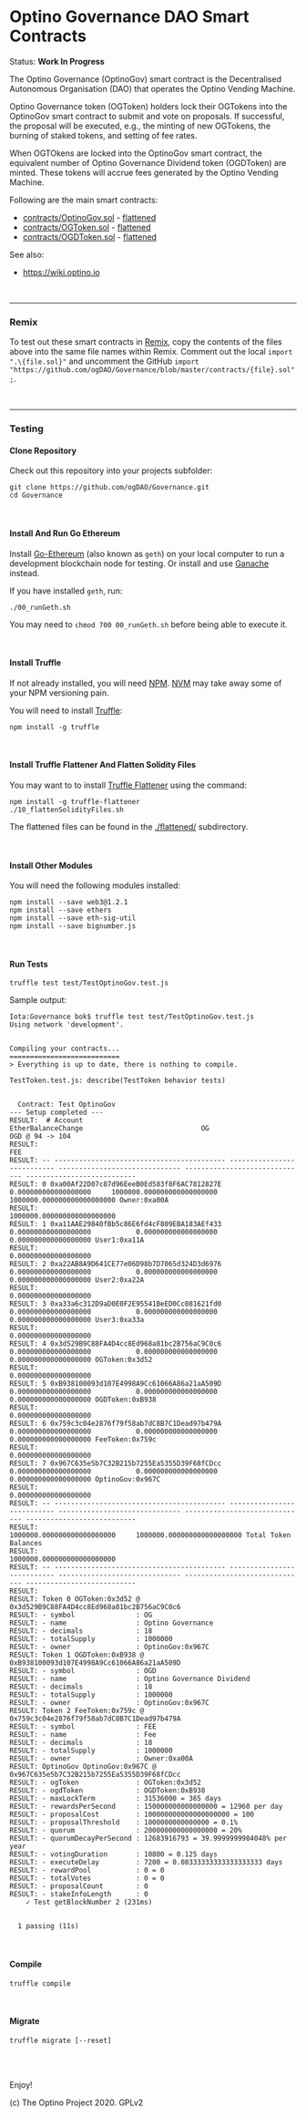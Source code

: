 # Optino Governance DAO Smart Contracts

Status: **Work In Progress**

The Optino Governance (OptinoGov) smart contract is the Decentralised Autonomous Organisation (DAO) that operates the Optino Vending Machine.

Optino Governance token (OGToken) holders lock their OGTokens into the OptinoGov smart contract to submit and vote on proposals. If successful, the proposal will be executed, e.g., the minting of new OGTokens, the burning of staked tokens, and setting of fee rates.

When OGTOkens are locked into the OptinoGov smart contract, the equivalent number of Optino Governance Dividend token (OGDToken) are minted. These tokens will accrue fees generated by the Optino Vending Machine.

Following are the main smart contracts:

* [contracts/OptinoGov.sol](contracts/OptinoGov.sol) - [flattened](flattened/OptinoGov_flattened.sol)
* [contracts/OGToken.sol](contracts/OGToken.sol) - [flattened](flattened/OGToken_flattened.sol)
* [contracts/OGDToken.sol](contracts/OGDToken.sol) - [flattened](flattened/OGDToken_flattened.sol)

See also:

* https://wiki.optino.io

<br />

<hr />

### Remix

To test out these smart contracts in [Remix](http://remix.ethereum.org/), copy the contents of the files above into the same file names within Remix. Comment out the local `import ".\{file.sol}"` and uncomment the GitHub `import "https://github.com/ogDAO/Governance/blob/master/contracts/{file}.sol";`.

<br />

<hr />

### Testing

#### Clone Repository
Check out this repository into your projects subfolder:

```
git clone https://github.com/ogDAO/Governance.git
cd Governance
```

<br />

#### Install And Run Go Ethereum

Install [Go-Ethereum](https://github.com/ethereum/go-ethereum) (also known as `geth`) on your local computer to run a development blockchain node for testing. Or install and use [Ganache](https://www.trufflesuite.com/ganache) instead.

If you have installed `geth`, run:

```
./00_runGeth.sh
```

You may need to `chmod 700 00_runGeth.sh` before being able to execute it.

<br />

#### Install Truffle


If not already installed, you will need [NPM](https://www.npmjs.com/). [NVM](https://github.com/nvm-sh/nvm) may take away some of your NPM versioning pain.

You will need to install [Truffle](https://github.com/trufflesuite/truffle):

```
npm install -g truffle
```

<br />

#### Install Truffle Flattener And Flatten Solidity Files

You may want to to install [Truffle Flattener](https://github.com/nomiclabs/truffle-flattener) using the command:

```
npm install -g truffle-flattener
./10_flattenSolidityFiles.sh
```

The flattened files can be found in the [./flattened/](./flattened/) subdirectory.

<br />

#### Install Other Modules

You will need the following modules installed:

```
npm install --save web3@1.2.1
npm install --save ethers
npm install --save eth-sig-util
npm install --save bignumber.js

```

<br />

#### Run Tests

```
truffle test test/TestOptinoGov.test.js
```

Sample output:

```
Iota:Governance bok$ truffle test test/TestOptinoGov.test.js
Using network 'development'.


Compiling your contracts...
===========================
> Everything is up to date, there is nothing to compile.

TestToken.test.js: describe(TestToken behavior tests)


  Contract: Test OptinoGov
--- Setup completed ---
RESULT:  # Account                                             EtherBalanceChange                             OG                            OGD @ 94 -> 104
RESULT:                                                                                                      FEE
RESULT: -- ------------------------------------------ --------------------------- ------------------------------ ------------------------------ ---------------------------
RESULT: 0 0xa00Af22D07c87d96EeeB0Ed583f8F6AC7812827E         0.000000000000000000     1000000.000000000000000000     1000000.000000000000000000 Owner:0xa00A
RESULT:                                                                               1000000.000000000000000000
RESULT: 1 0xa11AAE29840fBb5c86E6fd4cF809EBA183AEf433         0.000000000000000000           0.000000000000000000           0.000000000000000000 User1:0xa11A
RESULT:                                                                                     0.000000000000000000
RESULT: 2 0xa22AB8A9D641CE77e06D98b7D7065d324D3d6976         0.000000000000000000           0.000000000000000000           0.000000000000000000 User2:0xa22A
RESULT:                                                                                     0.000000000000000000
RESULT: 3 0xa33a6c312D9aD0E0F2E95541BeED0Cc081621fd0         0.000000000000000000           0.000000000000000000           0.000000000000000000 User3:0xa33a
RESULT:                                                                                     0.000000000000000000
RESULT: 4 0x3d529B9C88FA4D4cc8Ed968a81bc2B756aC9C0c6         0.000000000000000000           0.000000000000000000           0.000000000000000000 OGToken:0x3d52
RESULT:                                                                                     0.000000000000000000
RESULT: 5 0xB938100093d107E4998A9Cc61066A86a21aA509D         0.000000000000000000           0.000000000000000000           0.000000000000000000 OGDToken:0xB938
RESULT:                                                                                     0.000000000000000000
RESULT: 6 0x759c3c04e2876f79f58ab7dC8B7C1Dead97b479A         0.000000000000000000           0.000000000000000000           0.000000000000000000 FeeToken:0x759c
RESULT:                                                                                     0.000000000000000000
RESULT: 7 0x967C635e5b7C32B215b7255Ea5355D39F68fCDcc         0.000000000000000000           0.000000000000000000           0.000000000000000000 OptinoGov:0x967C
RESULT:                                                                                     0.000000000000000000
RESULT: -- ------------------------------------------ --------------------------- ------------------------------ ------------------------------ ---------------------------
RESULT:                                                                               1000000.000000000000000000     1000000.000000000000000000 Total Token Balances
RESULT:                                                                               1000000.000000000000000000
RESULT: -- ------------------------------------------ --------------------------- ------------------------------ ------------------------------ ---------------------------
RESULT:
RESULT: Token 0 OGToken:0x3d52 @ 0x3d529B9C88FA4D4cc8Ed968a81bc2B756aC9C0c6
RESULT: - symbol               : OG
RESULT: - name                 : Optino Governance
RESULT: - decimals             : 18
RESULT: - totalSupply          : 1000000
RESULT: - owner                : OptinoGov:0x967C
RESULT: Token 1 OGDToken:0xB938 @ 0xB938100093d107E4998A9Cc61066A86a21aA509D
RESULT: - symbol               : OGD
RESULT: - name                 : Optino Governance Dividend
RESULT: - decimals             : 18
RESULT: - totalSupply          : 1000000
RESULT: - owner                : OptinoGov:0x967C
RESULT: Token 2 FeeToken:0x759c @ 0x759c3c04e2876f79f58ab7dC8B7C1Dead97b479A
RESULT: - symbol               : FEE
RESULT: - name                 : Fee
RESULT: - decimals             : 18
RESULT: - totalSupply          : 1000000
RESULT: - owner                : Owner:0xa00A
RESULT: OptinoGov OptinoGov:0x967C @ 0x967C635e5b7C32B215b7255Ea5355D39F68fCDcc
RESULT: - ogToken              : OGToken:0x3d52
RESULT: - ogdToken             : OGDToken:0xB938
RESULT: - maxLockTerm          : 31536000 = 365 days
RESULT: - rewardsPerSecond     : 150000000000000000 = 12960 per day
RESULT: - proposalCost         : 100000000000000000000 = 100
RESULT: - proposalThreshold    : 1000000000000000 = 0.1%
RESULT: - quorum               : 200000000000000000 = 20%
RESULT: - quorumDecayPerSecond : 12683916793 = 39.9999999984048% per year
RESULT: - votingDuration       : 10800 = 0.125 days
RESULT: - executeDelay         : 7200 = 0.08333333333333333333 days
RESULT: - rewardPool           : 0 = 0
RESULT: - totalVotes           : 0 = 0
RESULT: - proposalCount        : 0
RESULT: - stakeInfoLength      : 0
    ✓ Test getBlockNumber 2 (231ms)


  1 passing (11s)
```

<br />

#### Compile

```
truffle compile
```

<br />

#### Migrate

```
truffle migrate [--reset]
```

<br />

<br />

Enjoy!

(c) The Optino Project 2020. GPLv2
